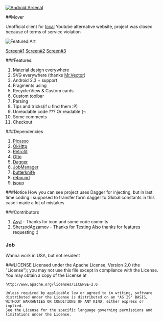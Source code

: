 [![Android Arsenal](https://img.shields.io/badge/Android%20Arsenal-Mover-brightgreen.svg?style=flat)](https://android-arsenal.com/details/3/1326)

##Mover

Unofficial client for [local](http://mover.uz) Youtube alternative website, project was closed because of terms of service violation 

<img src="https://raw.githubusercontent.com/ozodrukh/Mover/master/art/FeaturedArt.png" title="Featured Art"  />

[Screen#1](http://i.imgur.com/HLnPOda.jpg)
[Screen#2](http://i.imgur.com/dZKyCRa.jpg)
[Screen#3](http://i.imgur.com/EKFIVeX.jpg)

###Features:
1. Material design everywhere
2. SVG everywhere (thanks [Mr.Vector](https://github.com/telly/MrVector))
3. Android 2.3 + support
4. Fragments using
5. RecyclerView & Custom cards
6. Custom toolbar
7. Parsing 
8. Tips and tricks(if u find them :P)
9. Unreadable code ??? Or readable (-:
10.  Some comments
11.  Checkout


###Dependencies
1. [Picasso](https://github.com/square/picasso)
2. [OkHttp](https://github.com/square/okhttp)
3. [Retrofit](https://github.com/square/retrofit) 
4. [Otto](https://github.com/square/otto) 
5. [Dagger](https://github.com/square/dagger)
6. [JobManager](https://github.com/path/android-priority-jobqueue)
7. [butterknife](http://jakewharton.github.io/butterknife)
8. [rebound](https://github.com/facebook/rebound)
9. [jsoup](http://jsoup.org)

###Notice
How you can see project uses Dagger for injecting, but in last time coding i supposed to transfer form dagger to Global constants in this case i made a lot of mistakes.


###Contributors
1. [Asyl](https://github.com/asyl) - Thanks for icon and some code commits
2. [SherzodAgzamov](https://github.com/SherzodAgzamov) - Thanks for Testing
Also thanks for features requesting :)


### Job

Wanna work in USA, but not resident

###LICENSE
    Licensed under the Apache License, Version 2.0 (the "License");
    you may not use this file except in compliance with the License.
    You may obtain a copy of the License at
    
    http://www.apache.org/licenses/LICENSE-2.0
    
    Unless required by applicable law or agreed to in writing, software
    distributed under the License is distributed on an "AS IS" BASIS,
    WITHOUT WARRANTIES OR CONDITIONS OF ANY KIND, either express or implied.
    See the License for the specific language governing permissions and
    limitations under the License.
